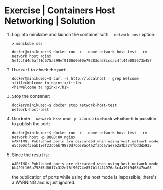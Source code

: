 # Exercise | Containers Host Networking | Solution

1. Log into minikube and launch the container with `--network host` option:

   ``` console
   > minikube ssh
   
   docker@minikube:~$ docker run -d --name network-host-test --rm --network host nginx
   5ef2cfd4d6aff9d675a299ef9100d0e00e79383dae8cccac4f144e003673b457
   ```

2. Use `curl` to check the port:

   ``` console
   docker@minikube:~$ curl -s http://localhost | grep Welcome
   <title>Welcome to nginx!</title>
   <h1>Welcome to nginx!</h1>
   ```

3. Stop the container:

   ``` console
   docker@minikube:~$ docker stop network-host-test
   network-host-test
   ```

4. Use both `--network host` and `-p 8888:80` to check whether it is possible to publish the port:

   ``` console
   docker@minikube:~$ docker run -d --name network-host-test --rm --network host -p 8888:80 nginx 
   WARNING: Published ports are discarded when using host network mode
   e5c600cf3eab15ef23cb6b79870d7bba8ac4a2fabda7ae7e2a8ba24fbddd5925
   ```

5. Since the result is:
   
   ``` console
   WARNING: Published ports are discarded when using host network mode
   bb499f166a75865d0617c322e78f90724e857b1f404976a3c4a19f946347ba03
   ```
   
   the publication of ports while using the host mode is impossible, there's a WARNING and is just ignored.
